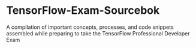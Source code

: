 # TensorFlow-Exam-Sourcebok
A compilation of important concepts, processes, and code snippets assembled while preparing to take the TensorFlow Professional Developer Exam
